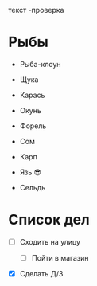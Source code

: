 текст -проверка

# Рыбы
* Рыба-клоун
* Щука
* Карась
* Окунь
* Форель
* Сом
* Карп
* Язь :sunglasses:

* Сельдь
# Список дел
* [ ] Сходить на улицу
    * [ ] Пойти в магазин
* [X] Сделать Д/З

